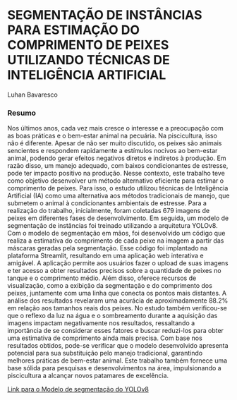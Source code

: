 # SEGMENTAÇÃO DE INSTÂNCIAS PARA ESTIMAÇÃO DO COMPRIMENTO DE PEIXES UTILIZANDO TÉCNICAS DE INTELIGÊNCIA ARTIFICIAL
Luhan Bavaresco

### Resumo
Nos últimos anos, cada vez mais cresce o interesse e a preocupação com as boas práticas e o bem-estar animal na pecuária. Na piscicultura, isso não é diferente. Apesar de não ser muito discutido, os peixes são animais sencientes e respondem rapidamente a estímulos nocivos ao bem-estar animal, podendo gerar efeitos negativos diretos e indiretos à produção. Em razão disso, um manejo adequado, com baixos condicionantes de estresse, pode ter impacto positivo na produção. Nesse contexto, este trabalho teve como objetivo desenvolver um método alternativo eficiente para estimar o comprimento de peixes. Para isso, o estudo utilizou técnicas de Inteligência Artificial (IA) como uma alternativa aos métodos tradicionais de manejo, que submetem o animal à condicionantes ambientais de estresse. Para a realização do trabalho, inicialmente, foram coletadas 679 imagens de peixes em diferentes fases de desenvolvimento. Em seguida, um modelo de segmentação de instâncias foi treinado utilizando a arquitetura YOLOv8. Com o modelo de segmentação em mãos, foi desenvolvido um código que realiza a estimativa do comprimento de cada peixe na imagem a partir das máscaras geradas pela segmentação. Esse código foi implantado na plataforma Streamlit, resultando em uma aplicação web interativa e amigável. A aplicação permite aos usuários fazer o upload de suas imagens e ter acesso a obter resultados precisos sobre a quantidade de peixes no tanque e o comprimento médio. Além disso, oferece recursos de visualização, como a exibição da segmentação e do comprimento dos peixes, juntamente com uma linha que conecta os pontos mais distantes. A análise dos resultados revelaram uma acurácia de aproximadamente 88.2% em relação aos tamanhos reais dos peixes. No estudo também verificou-se que o reflexo da luz na água e o sombreamento durante a aquisição das imagens impactam negativamente nos resultados, ressaltando a importância de se considerar esses fatores e buscar reduzi-los para obter uma estimativa de comprimento ainda mais precisa. Com base nos resultados obtidos, pode-se verificar que o modelo desenvolvido apresenta potencial para sua substituição pelo manejo tradicional, garantindo melhores práticas de bem-estar animal. Este trabalho também fornece uma base sólida para pesquisas e desenvolvimentos na área, impulsionando a piscicultura a alcançar novos patamares de excelência.

[Link para o Modelo de segmentação do YOLOv8](https://drive.google.com/file/d/1-prGiFywqliEygw0enKA5VPuVBDW7E64/view?usp=sharing)
